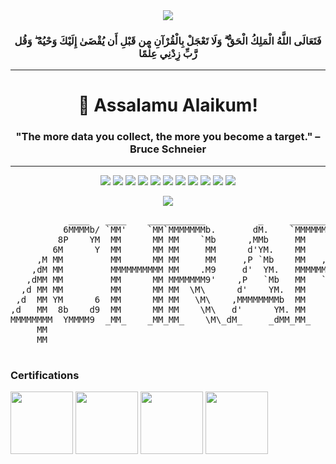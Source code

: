 <div align='center'>
    <img src='https://upload.wikimedia.org/wikipedia/commons/7/76/Bismillah.gif'/>
    <h3>فَتَعَالَى اللَّهُ الْمَلِكُ الْحَقُّ ۗ وَلَا تَعْجَلْ بِالْقُرْآنِ مِن قَبْلِ أَن يُقْضَىٰ إِلَيْكَ وَحْيُهُ ۖ وَقُل رَّبِّ زِدْنِي عِلْمًا</h3>
</div>

---
<div align="center">
    
# 👋 Assalamu Alaikum!

</div>

<div align="center">
    <h3>"The more data you collect, the more you become a target."
– Bruce Schneier </h3>
</div>

---
<div align="center">
    <img src="https://komarev.com/ghpvc/?username=4chref&style=for-the-badge">
    <img src="https://img.shields.io/github/followers/4chref?logo=GitHub&style=for-the-badge">
    <img src="https://img.shields.io/github/stars/4chref?style=for-the-badge&logo=github">
    <img src="https://img.shields.io/badge/Arch_Linux-1793D1?style=for-the-badge&logo=arch-linux&logoColor=white">
    <img src="https://img.shields.io/badge/KDE_Plasma-1D99F3?style=for-the-badge&logo=kde&logoColor=white">
    <img src="https://img.shields.io/discord/[SERVER_ID]?style=for-the-badge&logo=discord">
    <img src="https://img.shields.io/badge/Spotify-1ED760?style=for-the-badge&logo=spotify&logoColor=white">
    <img src="https://img.shields.io/badge/VS_Code-007ACC?style=for-the-badge&logo=visual-studio-code&logoColor=white">
    <img src="https://img.shields.io/badge/OBS_Studio-302E31?style=for-the-badge&logo=obsstudio&logoColor=white">
    <img src="https://img.shields.io/badge/Firefox-FF7139?style=for-the-badge&logo=firefox&logoColor=white">
    <img src="https://img.shields.io/badge/Steam-000000?style=for-the-badge&logo=steam&logoColor=white">
</div>
<p align="center">
  <a href="https://git.io/streak-stats">
    <img src="https://streak-stats.demolab.com?user=4chref&theme=transparent&background=TRANSPARENT&hide_border=true&currStreakLabel=00B4D8&fire=00B4D8&ring=00B4D8&currStreakNum=00B4D8">
  </a>
</p>

<div align="center">
<pre>
           ____   ____    ___________          _     ________
          6MMMMb/ `MM'    `MM`MMMMMMMb.       dM.    `MMMMMMM
         8P    YM  MM      MM MM    `Mb      ,MMb     MM    \
        6M      Y  MM      MM MM     MM      d'YM.    MM     
     ,M MM         MM      MM MM     MM     ,P `Mb    MM   , 
    ,dM MM         MMMMMMMMMM MM    .M9     d'  YM.   MMMMMM 
   ,dMM MM         MM      MM MMMMMMM9'    ,P   `Mb   MM   ` 
  ,d MM MM         MM      MM MM  \M\      d'    YM.  MM     
 ,d  MM YM      6  MM      MM MM   \M\    ,MMMMMMMMb  MM     
,d   MM  8b    d9  MM      MM MM    \M\   d'      YM. MM     
MMMMMMMM  YMMMM9  _MM_    _MM_MM_    \M\_dM_     _dMM_MM_    
     MM                                                      
     MM                                                      
     
                                                   
</pre>
</div>




















<div align="left">
    
### Certifications
  <img align="center" src="https://images.credly.com/images/e053125b-ff30-4a16-90cc-8804a306c4b6/MTA-Windows_Operating_System_Fundamentals-600x600.png" height="100" width="100"   />
  <img align="center" src="https://images.credly.com/images/3f36cda2-b4c2-46ba-a6d8-f11219631451/MTA-Security_Fundamentals-600x600.png" height="100" width="100" />
  <img align="center" src="https://images.credly.com/images/7e0874b9-a282-43cc-9e52-a3a1587301fe/image.png" height="100" width="100" />
  <img align="center" src="https://images.credly.com/images/241488f4-9110-41aa-804e-51a8f8ba430d/MTA-Introduction_to_Programming_Using_HTML_and_CSS-600x600.png"height="100" width="100"  />
</div>

